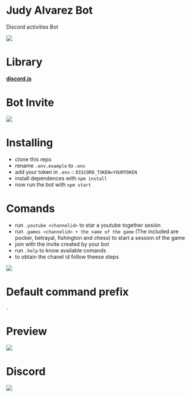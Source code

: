 # Judy Alvarez Bot
Discord activities Bot


![](https://64.media.tumblr.com/264ae43ac5ae9edb014e0d8a2eb86d7e/086fb809dd9cc758-ef/s400x600/2a9e25d8c5a552c22bb14f834525030c042d99db.gifv)

# Library
**[discord.js](https://discord.js.org)**

# Bot Invite
[![](https://i.imgur.com/UlBAWgE.png)](https://discord.com/oauth2/authorize?client_id=854134774825091092&scope=bot&permissions=8)

# Installing
- clone this repo
- rename `.env.example` to `.env`
- add your token in `.env` :: `DISCORD_TOKEN=YOURTOKEN`
- install dependences with `npm install`
- now run the bot with `npm start`

# Comands
- run `.youtube <channelid>` to star a youtube together sesión
- run `.games <channelid> + the name of the game` (The included are pocker, betrayal, fishington and chess) to start a session of the game 
- join with the invite created by your bot
- run `.help` to know available comands
- to obtain the chanel id follow theese steps 

![](https://raw.githubusercontent.com/Nerea-Cassian/Judy_Alvarez_Bot/main/tutorial/Tutorial.gif)

# Default command prefix
`.`

# Preview
![](https://i.imgur.com/WERmNfn.png)

# Discord
[![](https://i.imgur.com/mUZhPXw.png)](https://discord.gg/GVANsVAFSs)
